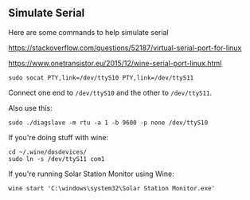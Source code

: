## Simulate Serial
Here are some commands to help simulate serial

https://stackoverflow.com/questions/52187/virtual-serial-port-for-linux

https://www.onetransistor.eu/2015/12/wine-serial-port-linux.html

```shell script
sudo socat PTY,link=/dev/ttyS10 PTY,link=/dev/ttyS11
```
Connect one end to `/dev/ttyS10` and the other to `/dev/ttyS11`.

Also use this:
```shell script
sudo ./diagslave -m rtu -a 1 -b 9600 -p none /dev/ttyS10
```

If you're doing stuff with wine:
```shell script
cd ~/.wine/dosdevices/
sudo ln -s /dev/ttyS11 com1
```
If you're running Solar Station Monitor using Wine:
```shell script
wine start 'C:\windows\system32\Solar Station Monitor.exe'
```
